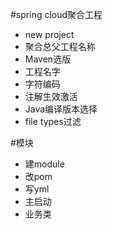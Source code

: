 #spring cloud聚合工程
* new project
* 聚合总父工程名称
* Maven选版
* 工程名字
* 字符编码
* 注解生效激活
* Java编译版本选择
* file types过滤

#模块
- 建module
- 改pom
- 写yml
- 主启动
- 业务类


